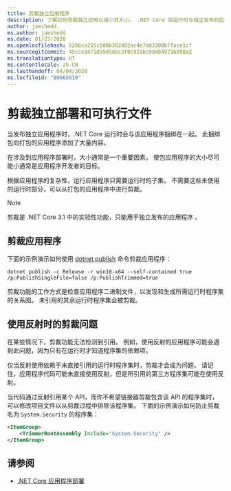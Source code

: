 ```yaml
---
title: 剪裁独立应用程序
description: 了解如何剪裁独立应用以减小其大小。 .NET Core 将运行时与独立发布的应用捆绑在一起，通常包含比所需更多的运行时。
author: jamshedd
ms.author: jamshedd
ms.date: 01/23/2020
ms.openlocfilehash: 5206ca255c500b382402ac4e7dd3300b7face1cf
ms.sourcegitcommit: 45cced471d59d5dac3f0c92abc9d4849716098a2
ms.translationtype: HT
ms.contentlocale: zh-CN
ms.lasthandoff: 04/04/2020
ms.locfileid: "80665619"
---
```

# <a name="trim-self-contained-deployments-and-executables"></a>剪裁独立部署和可执行文件

当发布独立应用程序时，.NET Core 运行时会与该应用程序捆绑在一起。 此捆绑包向打包的应用程序添加了大量内容。

在涉及到应用程序部署时，大小通常是一个重要因素。 使包应用程序的大小尽可能小通常是应用程序开发者的目标。

根据应用程序的复杂性，运行应用程序只需要运行时的子集。 不需要这些未使用的运行时部分，可以从打包的应用程序中进行剪裁。

> [!NOTE]
> 剪裁是 .NET Core 3.1 中的实验性功能，只能用于独立发布的应用程序  。

## <a name="trim-your-application"></a>剪裁应用程序

下面的示例演示如何使用 [dotnet publish](../tools/dotnet-publish.md) 命令剪裁应用程序：

```dotnetcli
dotnet publish -c Release -r win10-x64 --self-contained true /p:PublishSingleFile=false /p:PublishTrimmed=true
```

剪裁功能的工作方式是检查应用程序二进制文件，以发现和生成所需运行时程序集的关系图。 未引用的其余运行时程序集会被剪裁。

## <a name="trimming-issues-when-using-reflection"></a>使用反射时的剪裁问题

在某些情况下，剪裁功能无法检测到引用。 例如，使用反射的应用程序可能会遇到此问题，因为只有在运行时才知道程序集的依赖项。

仅当反射使用依赖于未直接引用的运行时程序集时，剪裁才会成为问题。 请记住，应用程序代码可能未直接使用反射，但是所引用的第三方程序集可能在使用反射。

当代码通过反射引用某个 API，而你不希望链接器剪裁包含该 API 的程序集时，可以修改项目文件以从剪裁过程中排除该程序集。 下面的示例演示如何防止剪裁名为 `System.Security` 的程序集：

```xml
<ItemGroup>
    <TrimmerRootAssembly Include="System.Security" />
</ItemGroup>
```

## <a name="see-also"></a>请参阅

- [.NET Core 应用程序部署](index.md)

